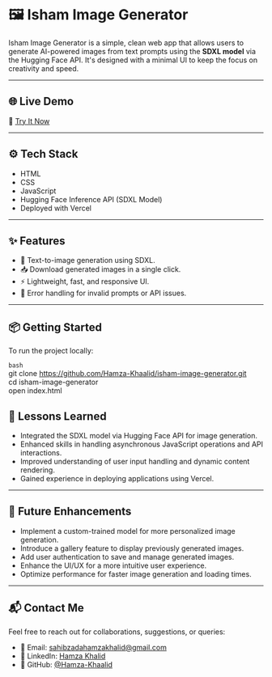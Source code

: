 # 🖼️ Isham Image Generator

Isham Image Generator is a simple, clean web app that allows users to generate AI-powered images from text prompts using the **SDXL model** via the Hugging Face API. It's designed with a minimal UI to keep the focus on creativity and speed.

---

## 🌐 Live Demo

🔗 [Try It Now](https://isham.vercel.app/)

---

## ⚙️ Tech Stack

- HTML
- CSS
- JavaScript
- Hugging Face Inference API (SDXL Model)
- Deployed with Vercel

---

## ✨ Features

- 🧠 Text-to-image generation using SDXL.
- 📥 Download generated images in a single click.
- ⚡ Lightweight, fast, and responsive UI.
- 🎯 Error handling for invalid prompts or API issues.

---

## 📦 Getting Started

To run the project locally:

```bash``` <br>
git clone https://github.com/Hamza-Khaalid/isham-image-generator.git <br>
cd isham-image-generator <br>
open index.html <br>

## 🧠 Lessons Learned

- Integrated the SDXL model via Hugging Face API for image generation.
- Enhanced skills in handling asynchronous JavaScript operations and API interactions.
- Improved understanding of user input handling and dynamic content rendering.
- Gained experience in deploying applications using Vercel.

---

## 🚀 Future Enhancements

- Implement a custom-trained model for more personalized image generation.
- Introduce a gallery feature to display previously generated images.
- Add user authentication to save and manage generated images.
- Enhance the UI/UX for a more intuitive user experience.
- Optimize performance for faster image generation and loading times.

---

## 📬 Contact Me

Feel free to reach out for collaborations, suggestions, or queries:

- 📧 Email: [sahibzadahamzakhalid@gmail.com](mailto:sahibzadahamzakhalid@gmail.com)
- 💼 LinkedIn: [Hamza Khalid](https://www.linkedin.com/in/hamza-khalid-05b657297/)
- 🐙 GitHub: [@Hamza-Khaalid](https://github.com/Hamza-Khaalid)

